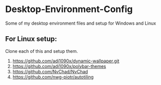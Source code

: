 # Desktop-Environment-Config
Some of my desktop environment files and setup for Windows and Linux

## For Linux setup:
Clone each of this and setup them.
1. https://github.com/adi1090x/dynamic-wallpaper.git
2. https://github.com/adi1090x/polybar-themes
3. https://github.com/NvChad/NvChad
4. https://github.com/nwg-piotr/autotiling
